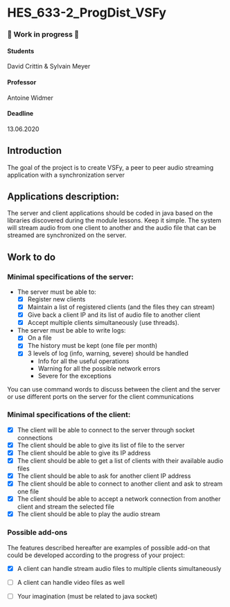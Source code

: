 # HES_633-2_ProgDist_VSFy

### 🚧 Work in progress 🚧

#### Students
David Crittin & Sylvain Meyer

#### Professor
Antoine Widmer

#### Deadline
13.06.2020

## Introduction 
The goal of the project is to create VSFy, a peer to peer audio streaming application with a synchronization server 

## Applications description: 
The server and client applications should be coded in java based on the libraries discovered during the module lessons. Keep it simple. The system will stream audio from one client to another and the audio file that can be streamed are synchronized on the server. 

## Work to do
### Minimal specifications of the server: 
- The server must be able to: 
  - [x] Register new clients 
  - [x] Maintain a list of registered clients (and the files they can stream) 
  - [x] Give back a client IP and its list of audio file to another client
  - [x] Accept multiple clients simultaneously (use threads). 
- The server must be able to write logs:
  - [x] On a file 
  - [x] The history must be kept (one file per month)
  - [x] 3 levels of log (info, warning, severe) should be handled 
     - Info for all the useful operations
    - Warning for all the possible network errors
    - Severe for the exceptions

You can use command words to discuss between the client and the server or use different ports on the server for the client communications 

### Minimal specifications of the client: 
 - [x] The client will be able to connect to the server through socket connections 
 - [x] The client should be able to give its list of file to the server 
 - [x] The client should be able to give its IP address 
 - [x] The client should be able to get a list of clients with their available audio files 
 - [x] The client should be able to ask for another client IP address 
 - [x] The client should be able to connect to another client and ask to stream one file 
 - [x] The client should be able to accept a network connection from another client and stream the selected file
 - [x] The client should be able to play the audio stream  
 
 ### Possible add-ons
 The features described hereafter are examples of possible add-on that could be developed according to the progress of your project: 
- [x] A client can handle stream audio files to multiple clients simultaneously 
- [ ] A client can handle video files as well
- [ ] Your imagination (must be related to java socket)

